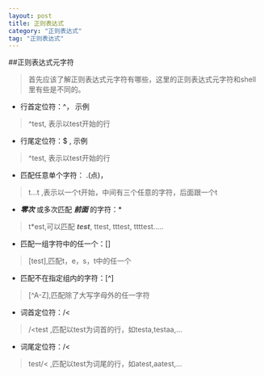 ```yaml
---
layout: post
title: 正则表达式
category: "正则表达式"
tag: "正则表达式"
---
```


##正则表达式元字符
>    首先应该了解正则表达式元字符有哪些，这里的正则表达式元字符和shell里有些是不同的。 
 
+ 行首定位符：^， 示例
>    ^test, 表示以test开始的行

+ 行尾定位符：$ ,  示例 
>    ^test, 表示以test开始的行

+ 匹配任意单个字符： .(点)，
>    t...t ,表示以一个t开始，中间有三个任意的字符，后面跟一个t

+ ***零次*** 或多次匹配 ***前面*** 的字符：\*
>    t\*est,可以匹配 ***test***, ttest, tttest, ttttest.....

+ 匹配一组字符中的任一个：[]
>    [test],匹配t，e，s，t中的任一个

+ 匹配不在指定组内的字符：[^]
>    [^A-Z],匹配除了大写字母外的任一字符

+ 词首定位符：/<
>    /<test ,匹配以test为词首的行，如testa,testaa,...

+ 词尾定位符：/<
>    test/< ,匹配以test为词尾的行，如atest,aatest,...
